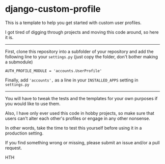 django-custom-profile
=====================

This is a template to help you get started with custom user profiles.  

I got tired of digging through projects and moving this code around, so here it is.

---

First, clone this repository into a subfolder of your repository 
and add the following line to your `settings.py` (just copy the folder, don't bother
making a submodule)

    AUTH_PROFILE_MODULE = 'accounts.UserProfile'

Finally, add `'accounts',` as a line in your `INSTALLED_APPS` setting in `settings.py`

---

You will have to tweak the tests and the templates for your own purposes if you would like
to use them.

Also, I have only ever used this code in hobby projects, so make sure that users can't alter each
other's profiles or engage in any other nonsense.

In other words, take the time to test this yourself before using it in a production setting.

If you find something wrong or missing, please submit an issue and/or a pull request.

HTH
